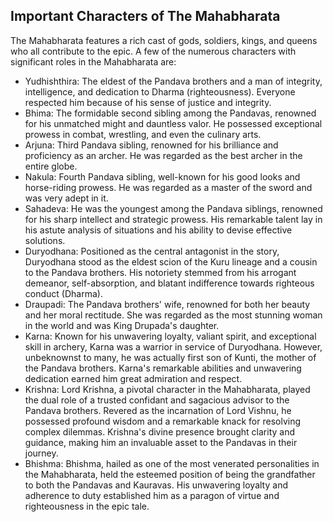 ## Important Characters of The Mahabharata

The Mahabharata features a rich cast of gods, soldiers, kings, and queens who all contribute to the epic. A few of the numerous characters with significant roles in the Mahabharata are:
- Yudhishthira: The eldest of the Pandava brothers and a man of integrity, intelligence, and dedication to Dharma (righteousness). Everyone respected him because of his sense of justice 
  and integrity.
- Bhima: The formidable second sibling among the Pandavas, renowned for his unmatched might and dauntless valor. He possessed exceptional prowess in combat, wrestling, and even the 
  culinary arts.
- Arjuna: Third Pandava sibling, renowned for his brilliance and proficiency as an archer. He was regarded as the best archer in the entire globe.
- Nakula: Fourth Pandava sibling, well-known for his good looks and horse-riding prowess. He was regarded as a master of the sword and was very adept in it.
- Sahadeva: He was the youngest among the Pandava siblings, renowned for his sharp intellect and strategic prowess. His remarkable talent lay in his astute analysis of situations and his 
  ability to devise effective solutions.
- Duryodhana: Positioned as the central antagonist in the story, Duryodhana stood as the eldest scion of the Kuru lineage and a cousin to the Pandava brothers. His notoriety stemmed from 
  his arrogant demeanor, self-absorption, and blatant indifference towards righteous conduct (Dharma).
- Draupadi: The Pandava brothers' wife, renowned for both her beauty and her moral rectitude. She was regarded as the most stunning woman in the world and was King Drupada's daughter.
- Karna: Known for his unwavering loyalty, valiant spirit, and exceptional skill in archery, Karna was a warrior in service of Duryodhana. However, unbeknownst to many, he was actually 
  first son of Kunti, the mother of the Pandava brothers. Karna's remarkable abilities and unwavering dedication earned him great admiration and respect.
- Krishna: Lord Krishna, a pivotal character in the Mahabharata, played the dual role of a trusted confidant and sagacious advisor to the Pandava brothers. Revered as the incarnation of 
  Lord Vishnu, he possessed profound wisdom and a remarkable knack for resolving complex dilemmas. Krishna's divine presence brought clarity and guidance, making him an invaluable asset 
  to the Pandavas in their journey.
- Bhishma: Bhishma, hailed as one of the most venerated personalities in the Mahabharata, held the esteemed position of being the grandfather to both the Pandavas and Kauravas. His 
  unwavering loyalty and adherence to duty established him as a paragon of virtue and righteousness in the epic tale.
